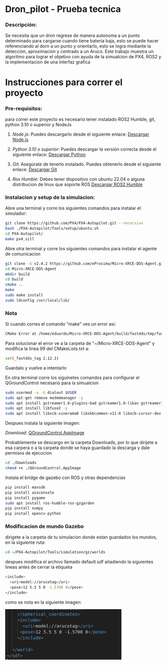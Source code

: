 # Dron_pilot - Prueba tecnica

### Descripción:

Se necesita que un dron regrese de manera autonoma a un punto determinado para cargarse cuando tiene bateria baja, esto se puede hacer referenciando al dorn a un punto y orientarlo, esto se logra mediante la deteccion, aproximacion y centrado a un Aruco. Este trabajo muestra un algoritmo para lograr el objetivo con ayuda de la simualcion de PX4, ROS2 y la implementacion de una interfaz grafica

# Instrucciones para correr el proyecto
### Pre-requisitos:

para correr este proyecto es necesario tener instalado ROS2 Humble, git, python 3.10 o superior y NodeJs

1. *Node.js*: Puedes descargarlo desde el siguiente enlace:
   [Descargar Node.js](https://nodejs.org/en/download/package-manager)

2. *Python 3.10 o superior*: Puedes descargar la versión correcta desde el siguiente enlace:
   [Descargar Python](https://www.python.org/downloads/)

3. *Git*: Asegúrate de tenerlo instalado. Puedes obtenerlo desde el siguiente enlace:
   [Descargar Git](https://git-scm.com/downloads)

4. *Ros Humble*: Debes tener dispositivo con ubuntu 22.04 o alguna distribucion de linux que soporte ROS
    [Descargar ROS2 Humble](https://docs.ros.org/en/humble/Installation.html)

### Instalacion y setup de la simulacion:

Abre una terminal y corre los siguientes comandos para instalar el simulador:

```bash
git clone https://github.com/PX4/PX4-Autopilot.git --recursive
bash ./PX4-Autopilot/Tools/setup/ubuntu.sh
cd PX4-Autopilot/
make px4_sitl
```

Abre otra terminal y corre los siguientes comandos para instalar el agente de comunicacion

```bash
git clone -b v2.4.2 https://github.com/eProsima/Micro-XRCE-DDS-Agent.git
cd Micro-XRCE-DDS-Agent
mkdir build
cd build
cmake ..
make
sudo make install
sudo ldconfig /usr/local/lib/
```

### Nota

Si cuando corres el comando "make" ves un error asi: 

```bash
CMake Error at /home/eduardo/Micro-XRCE-DDS-Agent/build/fastdds/tmp/fastdds-gitclone.cmake:40 (message): Failed to checkout tag: '2.12.x'
```

Para solucionar el error ve a la carpeta de "~/Micro-XRCE-DDS-Agent" y modifica la linea 99 del CMakeLists.txt a:

```bash
set(_fastdds_tag 2.12.1)
```

Guardalo y vuelve a intentarlo

En otra terminal corre los siguinetes comandos para configurar el QGroundControl necesario para la simualcion

```bash
sudo usermod -a -G dialout $USER
sudo apt-get remove modemmanager -y
sudo apt install gstreamer1.0-plugins-bad gstreamer1.0-libav gstreamer1.0-gl -y
sudo apt install libfuse2 -y
sudo apt install libxcb-xinerama0 libxkbcommon-x11-0 libxcb-cursor-dev -y
```

Despues instala la siguiente imagen:

*Download*:
   [QGroundControl.AppImage](https://d176tv9ibo4jno.cloudfront.net/latest/QGroundControl.AppImage)

Probablemente se descargo en la carpeta Downloads, por lo que dirijete a esa carpera o a la carpeta donde se haya guardado la descarga y dale permisos de ejecucion

```bash
cd ./Downloads
chmod +x ./QGroundControl.AppImage
```

Instala el bridge de gazebo con ROS y otras dependencias

```bash
pip install mavsdk
pip install aioconsole
pip install pygame
sudo apt install ros-humble-ros-gzgarden
pip install numpy
pip install opencv-python
```

### Modificacion de mundo Gazebo

dirigete a la carpeta de tu simulacion donde estan guardados los mundos, en la siguiente ruta: 

```bash
cd ~/PX4-Autopilot/Tools/simulation/gz/worlds
```

despues modifica el archivo llamado default.sdf añadiendo la siguientes lineas antes de cerrar la etiqueta </world>

```bash
<include>
  <uri>model://arucotag</uri>
  <pose>12 5.5 5 0 -1.5708 0</pose>
</include>
```

como se nota en la siguiente imagen:

![Lineas Modificadas](assets/s1.png)

